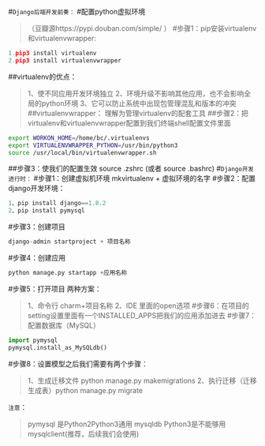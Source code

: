 #``Django后端开发前奏：``
#配置python虚拟环境
>（豆瓣源https://pypi.douban.com/simple/ ）
#步骤1：pip安装virtualenv和virtualenvwrapper:
```python  
1.pip3 install virtualenv   
2.pip3 install virtualenvwrapper
```
##virtualenv的优点： 
>1、使不同应用开发环境独立
>2、环境升级不影响其他应用，也不会影响全局的python环境
>3、它可以防止系统中出现包管理混乱和版本的冲突
##virtualenvwrapper：
>理解为管理virtualenv的配套工具
##步骤2：把virtualenv和virtualenvwrapper配置到我们终端shell配置文件里面
```bash
export WORKON_HOME=/home/bc/.virtualenvs
export VIRTUALENVWRAPPER_PYTHON=/usr/bin/python3
source /usr/local/bin/virtualenvwrapper.sh 
```  
##步骤3：使我们的配置生效 source .zshrc   (或者 source .bashrc)
#``Django开发进行时：``
#步骤1：创建虚拟机环境 mkvirtualenv + 虚拟环境的名字
#步骤2：配置django开发环境：
```python
1、pip install django==1.8.2
2、pip install pymysql
```
#步骤3：创建项目 
```python
django-admin startproject + 项目名称
```
#步骤4：创建应用 
```python
python manage.py startapp +应用名称
```
#步骤5：打开项目 两种方案：
>1、命令行 charm+项目名称
>2、IDE 里面的open选项
#步骤6：在项目的setting设置里面有一个INSTALLED_APPS把我们的应用添加进去
#步骤7：配置数据库（MySQL）
```python
import pymysql
pymysql.install_as_MySQLdb()
```
#步骤8：设置模型之后我们需要有两个步骤：
>1、生成迁移文件 python manage.py makemigrations
>2、执行迁移（迁移生成表）python manage.py migrate

``注意``：
>pymysql 是Python2Python3通用
>mysqldb Python3是不能够用
>mysqlclient(推荐，后续我们会使用)


